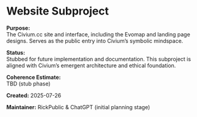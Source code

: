 <!-- Filename: README_website.md -->
# Website Subproject

**Purpose:**  
The Civium.cc site and interface, including the Evomap and landing page designs. Serves as the public entry into Civium’s symbolic mindspace.

**Status:**  
Stubbed for future implementation and documentation. This subproject is aligned with Civium’s emergent architecture and ethical foundation.

**Coherence Estimate:**  
TBD (stub phase)

**Created:** 2025-07-26

**Maintainer:** RickPublic & ChatGPT (initial planning stage)
